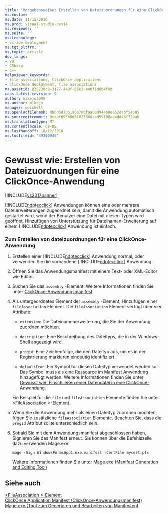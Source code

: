 ```yaml
---
title: 'Vorgehensweise: Erstellen von Dateizuordnungen für eine ClickOnce-Anwendung | Microsoft-Dokumentation'
ms.custom: ''
ms.date: 11/15/2016
ms.prod: visual-studio-dev14
ms.reviewer: ''
ms.suite: ''
ms.technology:
- vs-ide-deployment
ms.tgt_pltfrm: ''
ms.topic: article
dev_langs:
- VB
- CSharp
- C++
helpviewer_keywords:
- file associations, ClickOnce applications
- ClickOnce deployment, file associations
ms.assetid: 835230c8-3177-440f-85e3-e40f1d8b4f9d
caps.latest.revision: 9
author: mikejo5000
ms.author: mikejo
manager: wpickett
ms.openlocfilehash: 8b6d5d7b6196b78bfaa68d944b9e652dabf54b85
ms.sourcegitcommit: 9ceaf69568d61023868ced59108ae4dd46f720ab
ms.translationtype: MT
ms.contentlocale: de-DE
ms.lasthandoff: 10/12/2018
ms.locfileid: "49300945"
---
```

# <a name="how-to-create-file-associations-for-a-clickonce-application"></a>Gewusst wie: Erstellen von Dateizuordnungen für eine ClickOnce-Anwendung
[!INCLUDE[vs2017banner](../includes/vs2017banner.md)]

[!INCLUDE[ndptecclick](../includes/ndptecclick-md.md)] Anwendungen können eine oder mehrere Dateierweiterungen zugeordnet sein, damit die Anwendung automatisch gestartet wird, wenn der Benutzer eine Datei mit diesen Typen wird geöffnet. Hinzufügen von Unterstützung für Dateinamen-Erweiterung auf einem [!INCLUDE[ndptecclick](../includes/ndptecclick-md.md)] Anwendung ist einfach.  
  
### <a name="to-create-file-associations-for-a-clickonce-application"></a>Zum Erstellen von dateizuordnungen für eine ClickOnce-Anwendung  
  
1.  Erstellen einer [!INCLUDE[ndptecclick](../includes/ndptecclick-md.md)] Anwendung normal, oder verwenden Sie die vorhandene [!INCLUDE[ndptecclick](../includes/ndptecclick-md.md)] Anwendung.  
  
2.  Öffnen Sie das Anwendungsmanifest mit einem Text- oder XML-Editor wie Editor.  
  
3.  Suchen Sie das `assembly` -Element. Weitere Informationen finden Sie unter [ClickOnce-Anwendungsmanifest](../deployment/clickonce-application-manifest.md).  
  
4.  Als untergeordnetes Element der `assembly` -Element, Hinzufügen einer `fileAssociation` Element. Die `fileAssociation` Element verfügt über vier Attribute:  
  
    -   `extension`: Die Dateinamenerweiterung, die Sie der Anwendung zuordnen möchten.  
  
    -   `description`: Eine Beschreibung des Dateityps, die in der Windows-Shell angezeigt wird.  
  
    -   `progid`: Eine Zeichenfolge, die den Dateityp aus, um es in der Registrierung markieren eindeutig identifiziert.  
  
    -   `defaultIcon`: Ein Symbol für diesen Dateityp verwendet werden soll. Das Symbol muss als eine Ressource im Manifest Anwendung hinzugefügt werden. Weitere Informationen finden Sie unter [Gewusst wie: Einschließen einer Datendatei in eine ClickOnce-Anwendung](../deployment/how-to-include-a-data-file-in-a-clickonce-application.md).  
  
     Ein Beispiel für die `file` und `fileAssociation` Elemente finden Sie unter [ \<FileAssociation >-Element](../deployment/fileassociation-element-clickonce-application.md).  
  
5.  Wenn Sie die Anwendung mehr als einen Dateityp zuordnen möchten, fügen Sie zusätzliche `fileAssociation` Elemente. Beachten Sie, dass die `progid` Attribut sollte unterschiedlich sein.  
  
6.  Sobald Sie mit dem Anwendungsmanifest abgeschlossen haben, Signieren Sie das Manifest erneut. Sie können über die Befehlszeile dazu verwenden Mage.exe.  
  
     `mage -Sign WindowsFormsApp1.exe.manifest -CertFile mycert.pfx`  
  
     Weitere Informationen finden Sie unter [Mage.exe (Manifest Generation and Editing Tool)](http://msdn.microsoft.com/library/77dfe576-2962-407e-af13-82255df725a1)  
  
## <a name="see-also"></a>Siehe auch  
 [\<FileAssociation >-Element](../deployment/fileassociation-element-clickonce-application.md)   
 [ClickOnce Application Manifest (ClickOnce-Anwendungsmanifest)](../deployment/clickonce-application-manifest.md)   
 [Mage.exe (Tool zum Generieren und Bearbeiten von Manifesten)](http://msdn.microsoft.com/library/77dfe576-2962-407e-af13-82255df725a1)



